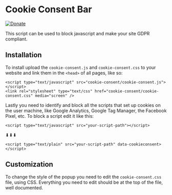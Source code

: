 # Cookie Consent Bar
[![Donate](https://img.shields.io/badge/Donate-PayPal-green.svg)](https://www.paypal.com/cgi-bin/webscr?cmd=_s-xclick&hosted_button_id=27Q6J6NGK6JJ2&source=url)

This script can be used to block javascript and make your site GDPR compliant.

## Installation

To install upload the `cookie-consent.js` and `cookie-consent.css` to your website and link them in the `<head>` of all pages, like so:
```
<script type="text/javascript" src="cookie-consent/cookie-consent.js"></script>
<link rel="stylesheet" type="text/css" href="cookie-consent/cookie-consent.css" media="screen" />
```
Lastly you need to identify and block all the scripts that set up cookies on the user machine, like Google Analytics, Google Tag Manager, the Facebook Pixel, etc.
To block a script edit it like this:

`<script type="text/javascript" src="your-script-path"></script>`

&#11015;&#11015;&#11015;

`<script type="text/plain" src="your-script-path" data-cookieconsent></script>`

## Customization

To change the style of the popup you need to edit the `cookie-consent.css` file, using CSS.
Everything you need to edit should be at the top of the file, well documented.
